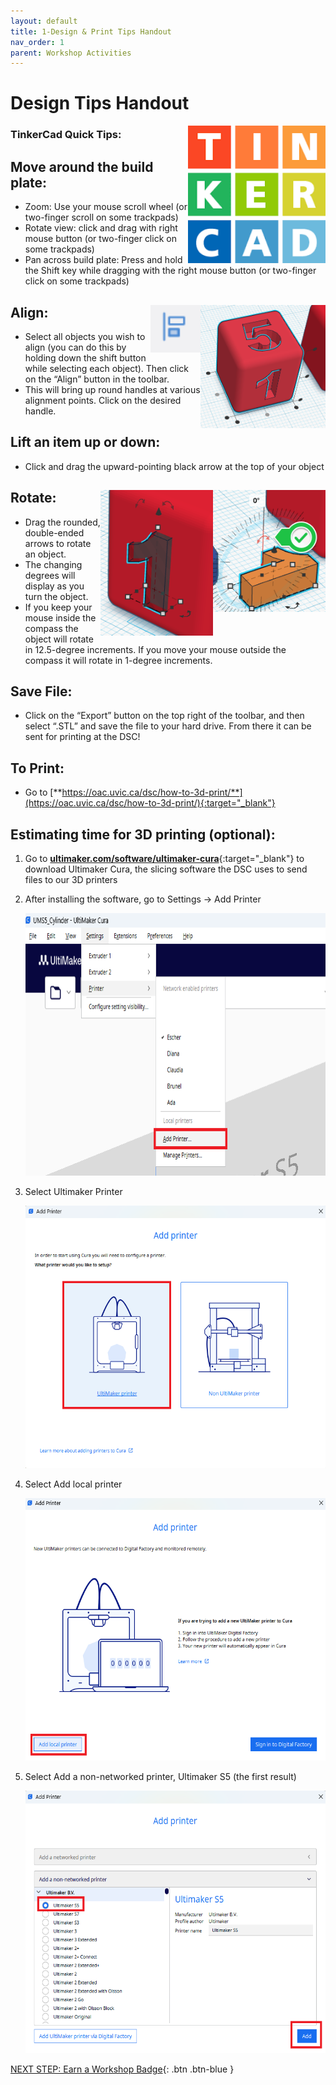 ```yaml
---
layout: default
title: 1-Design & Print Tips Handout
nav_order: 1
parent: Workshop Activities
---
```


# Design Tips Handout
<img src="images/tinkercad-tips-01.png" style="float:right;width:220px" alt="TinkerCad logo">

### TinkerCad Quick Tips:

## Move around the build plate: 
- Zoom: Use your mouse scroll wheel (or two-finger scroll on some trackpads)
- Rotate view: click and drag with right mouse button (or two-finger click on some trackpads) 
- Pan across build plate: Press and hold the Shift key while dragging with the right mouse button (or two-finger click on some trackpads) 

## Align: <img src="images/tinkercad-tips-03.png" style="float:right;width:200px" alt="Aligning object"><img src="images/tinkercad-tips-02.png" style="float:right;width:80px" alt="Align icon">
- Select all objects you wish to align (you can do this by holding down the shift button while selecting each object).  Then click on the “Align” button in the toolbar.
- This will bring up round handles at various alignment points. Click on the desired handle.

## Lift an item up or down: 
- Click and drag the upward-pointing black arrow at the top of your object

## Rotate: <img src="images/tinkercad-tips-04.png" style="float:right;width:180px" alt="Rotation icons"><img src="images/tinkercad-tips-05.png" style="float:right;width:180px" alt="rotation arrow">
- Drag the rounded, double-ended arrows to rotate an object. 
- The changing degrees will display as you turn the object.
- If you keep your mouse inside the compass the object will rotate in 12.5-degree increments. If you move your mouse outside the compass it will rotate in 1-degree increments.

## Save File:
- Click on the “Export” button on the top right of the toolbar, and then select “.STL” and save the file to your hard drive. From there it can be sent for printing at the DSC!

## To Print:
- Go to [**https://oac.uvic.ca/dsc/how-to-3d-print/**](https://oac.uvic.ca/dsc/how-to-3d-print/){:target="_blank"}

## Estimating time for 3D printing (optional):
1. Go to [**ultimaker.com/software/ultimaker-cura**](https://ultimaker.com/software/ultimaker-cura){:target="_blank"} to download Ultimaker Cura, the slicing software the DSC uses to send files to our 3D printers
2. After installing the software, go to Settings -> Add Printer

    <img src="images/Ultimaker-Cura-1-Settings-Add-Printer.png" style="height:420px;" alt="Ultimaker Cura Setup - Add Printer">

3. Select Ultimaker Printer

    <img src="images/Ultimaker-Cura-2-Ultimaker-Printer.png" style="height:420px;" alt="Ultimaker Cura Setup - Ultimaker Printer">
  
4. Select Add local printer

    <img src="images/Ultimaker-Cura-3-Add-local-printer.png" style="height:420px;" alt="Ultimaker Cura Setup - Add local printer">

5. Select Add a non-networked printer, Ultimaker S5 (the first result)

    <img src="images/Ultimaker-Cura-4-Add-a-non-networked-printer.png" style="height:420px;" alt="Ultimaker Cura Setup - Ultimaker S5">



[NEXT STEP: Earn a Workshop Badge](informal-credentials.html){: .btn .btn-blue }

